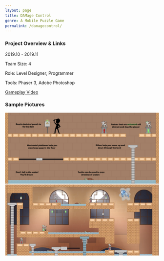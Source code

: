 ```yaml
---
layout: page
title: DAMage Control
genre: A Mobile Puzzle Game
permalink: /damagecontrol/
---
```


### Project Overview & Links

2019.10 - 2019.11

Team Size: 4

Role: Level Designer, Programmer

Tools: Phaser 3, Adobe Photoshop

[Gameplay Video](https://www.youtube.com/watch?v=oPe8F7txhFM&feature=youtu.be)

### Sample Pictures

<img src="/img/DC.png" alt="1" class="center" width="800"/>

<img src="/img/DC2.png" alt="1" class="center" width="800"/>
